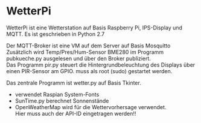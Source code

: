 # WetterPi
WetterPi ist eine Wetterstation auf Basis Raspberry Pi, IPS-Display und MQTT.
Es ist geschrieben in Python 2.7

Der MQTT-Broker ist eine VM auf dem Server auf Basis Mosquitto
Zusätzlich wird Temp/Pres/Hum-Sensor BME280 im Programm pubkueche.py
ausgelesen und über den Broker publiziert.<br>
Das Programm pir.py steuert die Hintergrundbeleuchtung des Displays über einen
PIR-Sensor am GPIO. muss als root (sudo) gestartet werden.

Das zentrale Programm ist wetter.py auf Basis Tkinter.<br>
- verwendet Raspian System-Fonts<br>
- SunTime.py berechnet Sonnenstände<br>
- OpenWeatherMap wird für die Wettervorhersage verwendet.<br>
       Hier muss auch der API-ID eingetragen werden!!

